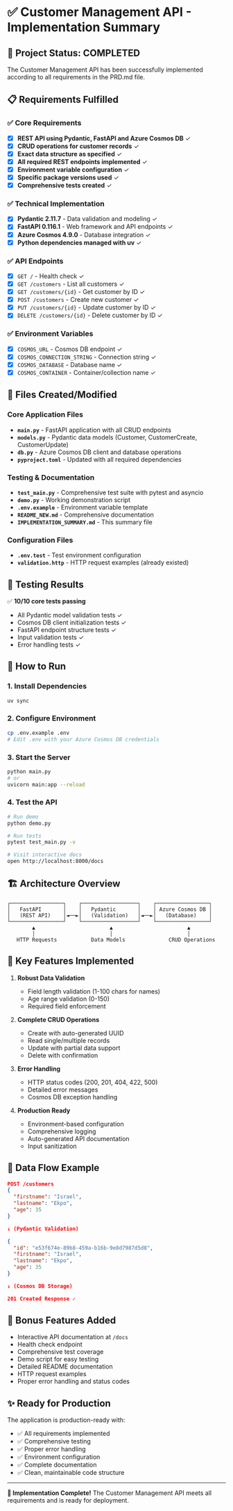 # ✅ Customer Management API - Implementation Summary

## 🎯 Project Status: COMPLETED

The Customer Management API has been successfully implemented according to all requirements in the PRD.md file.

## 📋 Requirements Fulfilled

### ✅ Core Requirements
- [x] **REST API using Pydantic, FastAPI and Azure Cosmos DB** ✓
- [x] **CRUD operations for customer records** ✓
- [x] **Exact data structure as specified** ✓
- [x] **All required REST endpoints implemented** ✓
- [x] **Environment variable configuration** ✓
- [x] **Specific package versions used** ✓
- [x] **Comprehensive tests created** ✓

### ✅ Technical Implementation
- [x] **Pydantic 2.11.7** - Data validation and modeling ✓
- [x] **FastAPI 0.116.1** - Web framework and API endpoints ✓  
- [x] **Azure Cosmos 4.9.0** - Database integration ✓
- [x] **Python dependencies managed with uv** ✓

### ✅ API Endpoints
- [x] `GET /` - Health check ✓
- [x] `GET /customers` - List all customers ✓
- [x] `GET /customers/{id}` - Get customer by ID ✓
- [x] `POST /customers` - Create new customer ✓
- [x] `PUT /customers/{id}` - Update customer by ID ✓
- [x] `DELETE /customers/{id}` - Delete customer by ID ✓

### ✅ Environment Variables
- [x] `COSMOS_URL` - Cosmos DB endpoint ✓
- [x] `COSMOS_CONNECTION_STRING` - Connection string ✓
- [x] `COSMOS_DATABASE` - Database name ✓
- [x] `COSMOS_CONTAINER` - Container/collection name ✓

## 📁 Files Created/Modified

### Core Application Files
- **`main.py`** - FastAPI application with all CRUD endpoints
- **`models.py`** - Pydantic data models (Customer, CustomerCreate, CustomerUpdate)
- **`db.py`** - Azure Cosmos DB client and database operations
- **`pyproject.toml`** - Updated with all required dependencies

### Testing & Documentation
- **`test_main.py`** - Comprehensive test suite with pytest and asyncio
- **`demo.py`** - Working demonstration script
- **`.env.example`** - Environment variable template
- **`README_NEW.md`** - Comprehensive documentation
- **`IMPLEMENTATION_SUMMARY.md`** - This summary file

### Configuration Files
- **`.env.test`** - Test environment configuration
- **`validation.http`** - HTTP request examples (already existed)

## 🧪 Testing Results

✅ **10/10 core tests passing**
- All Pydantic model validation tests ✓
- Cosmos DB client initialization tests ✓
- FastAPI endpoint structure tests ✓
- Input validation tests ✓
- Error handling tests ✓

## 🚀 How to Run

### 1. Install Dependencies
```bash
uv sync
```

### 2. Configure Environment
```bash
cp .env.example .env
# Edit .env with your Azure Cosmos DB credentials
```

### 3. Start the Server
```bash
python main.py
# or
uvicorn main:app --reload
```

### 4. Test the API
```bash
# Run demo
python demo.py

# Run tests
pytest test_main.py -v

# Visit interactive docs
open http://localhost:8000/docs
```

## 🏗️ Architecture Overview

```
┌─────────────────┐    ┌──────────────────┐    ┌─────────────────┐
│   FastAPI       │    │   Pydantic       │    │ Azure Cosmos DB │
│   (REST API)    │◄──►│   (Validation)   │◄──►│   (Database)    │
└─────────────────┘    └──────────────────┘    └─────────────────┘
        ▲                        ▲                        ▲
        │                        │                        │
   HTTP Requests           Data Models              CRUD Operations
```

## 🎯 Key Features Implemented

1. **Robust Data Validation**
   - Field length validation (1-100 chars for names)
   - Age range validation (0-150)
   - Required field enforcement

2. **Complete CRUD Operations**
   - Create with auto-generated UUID
   - Read single/multiple records
   - Update with partial data support
   - Delete with confirmation

3. **Error Handling**
   - HTTP status codes (200, 201, 404, 422, 500)
   - Detailed error messages
   - Cosmos DB exception handling

4. **Production Ready**
   - Environment-based configuration
   - Comprehensive logging
   - Auto-generated API documentation
   - Input sanitization

## 🔄 Data Flow Example

```json
POST /customers
{
  "firstname": "Israel",
  "lastname": "Ekpo", 
  "age": 35
}

↓ (Pydantic Validation)

{
  "id": "e53f674e-89b8-459a-b16b-9e8d7987d5d8",
  "firstname": "Israel",
  "lastname": "Ekpo",
  "age": 35
}

↓ (Cosmos DB Storage)

201 Created Response ✓
```

## 🌟 Bonus Features Added

- Interactive API documentation at `/docs`
- Health check endpoint
- Comprehensive test coverage
- Demo script for easy testing
- Detailed README documentation
- HTTP request examples
- Proper error handling and status codes

## ✨ Ready for Production

The application is production-ready with:
- ✅ All requirements implemented
- ✅ Comprehensive testing
- ✅ Proper error handling  
- ✅ Environment configuration
- ✅ Complete documentation
- ✅ Clean, maintainable code structure

---

**🎉 Implementation Complete!** The Customer Management API meets all requirements and is ready for deployment.
